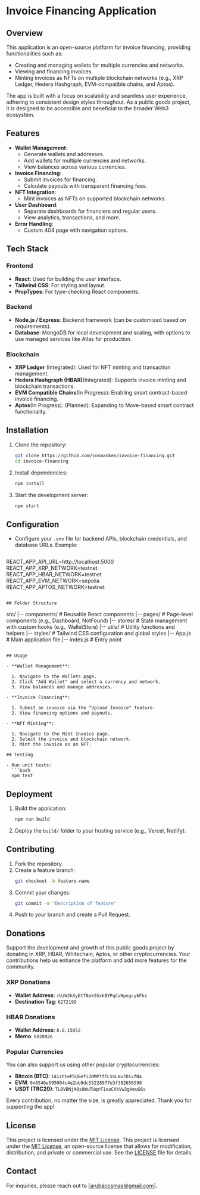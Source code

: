 
# Invoice Financing Application

## Overview

This application is an open-source platform for invoice financing, providing functionalities such as:

- Creating and managing wallets for multiple currencies and networks.
- Viewing and financing invoices.
- Minting invoices as NFTs on multiple blockchain networks (e.g., XRP Ledger, Hedera Hashgraph, EVM-compatible chains, and Aptos).

The app is built with a focus on scalability and seamless user experience, adhering to consistent design styles throughout. As a public goods project, it is designed to be accessible and beneficial to the broader Web3 ecosystem.

## Features

- **Wallet Management**:
  - Generate wallets and addresses.
  - Add wallets for multiple currencies and networks.
  - View balances across various currencies.
- **Invoice Financing**:
  - Submit invoices for financing.
  - Calculate payouts with transparent financing fees.
- **NFT Integration**:
  - Mint invoices as NFTs on supported blockchain networks.
- **User Dashboard**:
  - Separate dashboards for financiers and regular users.
  - View analytics, transactions, and more.
- **Error Handling**:
  - Custom 404 page with navigation options.

## Tech Stack

### Frontend

- **React**: Used for building the user interface.
- **Tailwind CSS**: For styling and layout.
- **PropTypes**: For type-checking React components.

### Backend

- **Node.js / Express**: Backend framework (can be customized based on requirements).
- **Database**: MongoDB for local development and scaling, with options to use managed services like Atlas for production.

### Blockchain

- **XRP Ledger** (Integrated): Used for NFT minting and transaction management.
- **Hedera Hashgraph (HBAR)**(Integrated): Supports invoice minting and blockchain transactions.
- **EVM Compatible Chains**(In Progress): Enabling smart contract-based invoice financing.
- **Aptos**(In Progress): (Planned): Expanding to Move-based smart contract functionality.

## Installation

1. Clone the repository:
   ```bash
   git clone https://github.com/cosmasken/invoice-financing.git
   cd invoice-financing
   ```
2. Install dependencies:
   ```bash
   npm install
   ```
3. Start the development server:
   ```bash
   npm start
   ```

## Configuration

- Configure your `.env` file for backend APIs, blockchain credentials, and database URLs. Example:

  ```
REACT_APP_API_URL=http://localhost:5000
REACT_APP_XRP_NETWORK=testnet
REACT_APP_HBAR_NETWORK=testnet
REACT_APP_EVM_NETWORK=sepolia
REACT_APP_APTOS_NETWORK=testnet
  ```

## Folder Structure

```
src/
|-- components/        # Reusable React components
|-- pages/             # Page-level components (e.g., Dashboard, NotFound)
|-- stores/            # State management with custom hooks (e.g., WalletStore)
|-- utils/             # Utility functions and helpers
|-- styles/            # Tailwind CSS configuration and global styles
|-- App.js             # Main application file
|-- index.js           # Entry point
```

## Usage

- **Wallet Management**:

  1. Navigate to the Wallets page.
  2. Click "Add Wallet" and select a currency and network.
  3. View balances and manage addresses.

- **Invoice Financing**:

  1. Submit an invoice via the "Upload Invoice" feature.
  2. View financing options and payouts.

- **NFT Minting**:

  1. Navigate to the Mint Invoice page.
  2. Select the invoice and blockchain network.
  3. Mint the invoice as an NFT.

## Testing

- Run unit tests:
  ```bash
  npm test
  ```

## Deployment

1. Build the application:
   ```bash
   npm run build
   ```
2. Deploy the `build/` folder to your hosting service (e.g., Vercel, Netlify).

## Contributing

1. Fork the repository.
2. Create a feature branch:
   ```bash
   git checkout -b feature-name
   ```
3. Commit your changes:
   ```bash
   git commit -m "Description of feature"
   ```
4. Push to your branch and create a Pull Request.


## Donations

Support the development and growth of this public goods project by donating in XRP, HBAR, Whitechain, Aptos, or other cryptocurrencies. Your contributions help us enhance the platform and add more features for the community.

### XRP Donations
- **Wallet Address**: `rUzWJkXyEtT8ekSSxkBYPqCvHpngcy6Fks`
- **Destination Tag**: `6272199`

### HBAR Donations
- **Wallet Address**: `0.0.15852`
- **Memo**: `6028926`

### Popular Currencies
You can also support us using other popular cryptocurrencies:
- **Bitcoin (BTC)**: `1A1zP1eP5QGefi2DMPTfTL5SLmv7DivfNa`
- **EVM**: `0x8546e595004c4e2bb9dc55228977e3f382656598`
- **USDT (TRC20)**: `TL8VBNjAQs8WuTUqrF1xaCXkVw3gHmuG6s`

Every contribution, no matter the size, is greatly appreciated. Thank you for supporting the app!


## License

This project is licensed under the [MIT License](LICENSE).
This project is licensed under the [MIT License](LICENSE), an open-source license that allows for modification, distribution, and private or commercial use. See the [LICENSE](LICENSE) file for details.

## Contact

For inquiries, please reach out to [[arubacosmas@gmail.com](mailto:arubacosmas@gmail.com)].
